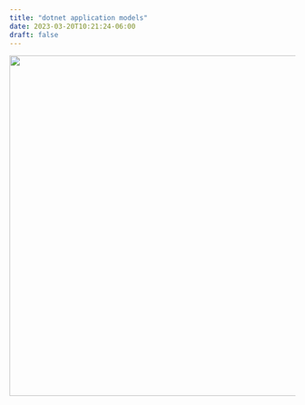 ```yaml
---
title: "dotnet application models"
date: 2023-03-20T10:21:24-06:00
draft: false
---
```


<img src="dotnet-application-models.png" height="600" width="800">
